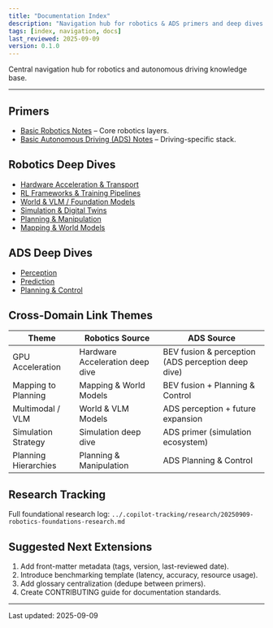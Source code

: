 ```yaml
---
title: "Documentation Index"
description: "Navigation hub for robotics & ADS primers and deep dives."
tags: [index, navigation, docs]
last_reviewed: 2025-09-09
version: 0.1.0
---
```


Central navigation hub for robotics and autonomous driving knowledge base.

---

## Primers

- [Basic Robotics Notes](basic_robotics_notes.md) – Core robotics layers.
- [Basic Autonomous Driving (ADS) Notes](basic_ads_notes.md) – Driving-specific stack.

## Robotics Deep Dives

- [Hardware Acceleration & Transport](robotics_deep_dive_hardware_acceleration.md)
- [RL Frameworks & Training Pipelines](robotics_deep_dive_rl_frameworks.md)
- [World & VLM / Foundation Models](robotics_deep_dive_models_world_vlm.md)
- [Simulation & Digital Twins](robotics_deep_dive_simulation.md)
- [Planning & Manipulation](robotics_deep_dive_planning_manipulation.md)
- [Mapping & World Models](robotics_deep_dive_mapping_world_models.md)

## ADS Deep Dives

- [Perception](ads_deep_dive_perception.md)
- [Prediction](ads_deep_dive_prediction.md)
- [Planning & Control](ads_deep_dive_planning_control.md)

## Cross-Domain Link Themes

| Theme | Robotics Source | ADS Source |
|-------|-----------------|-----------|
| GPU Acceleration | Hardware Acceleration deep dive | BEV fusion & perception (ADS perception deep dive) |
| Mapping to Planning | Mapping & World Models | BEV fusion + Planning & Control |
| Multimodal / VLM | World & VLM Models | ADS perception + future expansion |
| Simulation Strategy | Simulation deep dive | ADS primer (simulation ecosystem) |
| Planning Hierarchies | Planning & Manipulation | ADS Planning & Control |

## Research Tracking

Full foundational research log: `../.copilot-tracking/research/20250909-robotics-foundations-research.md`

## Suggested Next Extensions

1. Add front-matter metadata (tags, version, last-reviewed date).
2. Introduce benchmarking template (latency, accuracy, resource usage).
3. Add glossary centralization (dedupe between primers).
4. Create CONTRIBUTING guide for documentation standards.

---
Last updated: 2025-09-09
